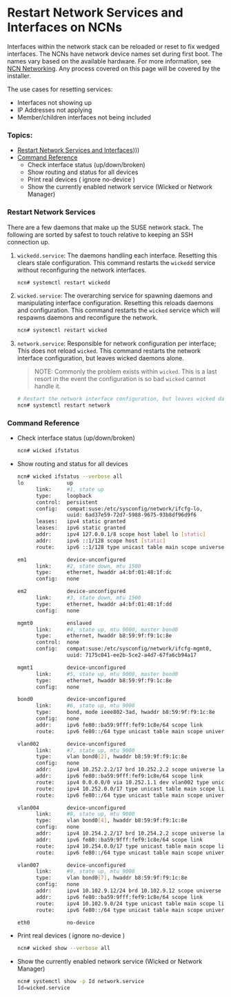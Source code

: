 # Restart Network Services and Interfaces on NCNs

Interfaces within the network stack can be reloaded or reset to fix wedged interfaces.
The NCNs have network device names set during first boot. The names vary based on the
available hardware. For more information, see [NCN Networking](../background/ncn_networking.md).
Any process covered on this page will be covered by the installer.

The use cases for resetting services:

   * Interfaces not showing up
   * IP Addresses not applying
   * Member/children interfaces not being included

### Topics:

   * [Restart Network Services and Interfaces](#restart_network_services_and_interfaces))))
   * [Command Reference](#command_reference)
      * Check interface status (up/down/broken)
      * Show routing and status for all devices
      * Print real devices ( ignore no-device )
      * Show the currently enabled network service (Wicked or Network Manager)

<a name="restart_network_services_and_interfaces"></a>
### Restart Network Services

There are a few daemons that make up the SUSE network stack. The following are
sorted by safest to touch relative to keeping an SSH connection up.

1. `wickedd.service`: The daemons handling each interface. Resetting this clears stale configuration.
    This command restarts the `wickedd` service without reconfiguring the network interfaces.

    ```bash
    ncn# systemctl restart wickedd
    ```

2. `wicked.service`: The overarching service for spawning daemons and manipulating interface configuration.
    Resetting this reloads daemons and configuration.
    This command restarts the `wicked` service which will respawns daemons and reconfigure the network.

    ```bash
    ncn# systemctl restart wicked
    ```

3. `network.service`: Responsible for network configuration per interface; This does not reload `wicked`.
    This command restarts the network interface configuration, but leaves wicked daemons alone.

    > NOTE: Commonly the problem exists within `wicked`. This is a last resort in the event the
    configuration is so bad `wicked` cannot handle it.

    ```bash
    # Restart the network interface configuration, but leaves wicked daemons alone.
    ncn# systemctl restart network
    ```

<a name="command_reference"></a>
### Command Reference

* Check interface status (up/down/broken)

   ```bash
   ncn# wicked ifstatus
   ```

* Show routing and status for all devices

   ```bash
   ncn# wicked ifstatus --verbose all
   lo              up
         link:     #1, state up
         type:     loopback
         control:  persistent
         config:   compat:suse:/etc/sysconfig/network/ifcfg-lo,
                   uuid: 6ad37e59-72d7-5988-9675-93b8df96d9f6
         leases:   ipv4 static granted
         leases:   ipv6 static granted
         addr:     ipv4 127.0.0.1/8 scope host label lo [static]
         addr:     ipv6 ::1/128 scope host [static]
         route:    ipv6 ::1/128 type unicast table main scope universe protocol kernel priority 256

   em1             device-unconfigured
         link:     #2, state down, mtu 1500
         type:     ethernet, hwaddr a4:bf:01:48:1f:dc
         config:   none

   em2             device-unconfigured
         link:     #3, state down, mtu 1500
         type:     ethernet, hwaddr a4:bf:01:48:1f:dd
         config:   none

   mgmt0           enslaved
         link:     #4, state up, mtu 9000, master bond0
         type:     ethernet, hwaddr b8:59:9f:f9:1c:8e
         control:  none
         config:   compat:suse:/etc/sysconfig/network/ifcfg-mgmt0,
                   uuid: 7175c041-ee2b-5ce2-a4d7-67fa6cb94a17

   mgmt1           device-unconfigured
         link:     #5, state up, mtu 9000, master bond0
         type:     ethernet, hwaddr b8:59:9f:f9:1c:8e
         config:   none

   bond0           device-unconfigured
         link:     #6, state up, mtu 9000
         type:     bond, mode ieee802-3ad, hwaddr b8:59:9f:f9:1c:8e
         config:   none
         addr:     ipv6 fe80::ba59:9fff:fef9:1c8e/64 scope link
         route:    ipv6 fe80::/64 type unicast table main scope universe protocol kernel priority 256

   vlan002         device-unconfigured
         link:     #7, state up, mtu 9000
         type:     vlan bond0[2], hwaddr b8:59:9f:f9:1c:8e
         config:   none
         addr:     ipv4 10.252.2.2/17 brd 10.252.2.2 scope universe label vlan002
         addr:     ipv6 fe80::ba59:9fff:fef9:1c8e/64 scope link
         route:    ipv4 0.0.0.0/0 via 10.252.1.1 dev vlan002 type unicast table main scope universe protocol boot
         route:    ipv4 10.252.0.0/17 type unicast table main scope link protocol kernel pref-src 10.252.2.2
         route:    ipv6 fe80::/64 type unicast table main scope universe protocol kernel priority 256

   vlan004         device-unconfigured
         link:     #8, state up, mtu 9000
         type:     vlan bond0[4], hwaddr b8:59:9f:f9:1c:8e
         config:   none
         addr:     ipv4 10.254.2.2/17 brd 10.254.2.2 scope universe label vlan004
         addr:     ipv6 fe80::ba59:9fff:fef9:1c8e/64 scope link
         route:    ipv4 10.254.0.0/17 type unicast table main scope link protocol kernel pref-src 10.254.2.2
         route:    ipv6 fe80::/64 type unicast table main scope universe protocol kernel priority 256

   vlan007         device-unconfigured
         link:     #9, state up, mtu 9000
         type:     vlan bond0[7], hwaddr b8:59:9f:f9:1c:8e
         config:   none
         addr:     ipv4 10.102.9.12/24 brd 10.102.9.12 scope universe label vlan007
         addr:     ipv6 fe80::ba59:9fff:fef9:1c8e/64 scope link
         route:    ipv4 10.102.9.0/24 type unicast table main scope link protocol kernel pref-src 10.102.9.12
         route:    ipv6 fe80::/64 type unicast table main scope universe protocol kernel priority 256

   eth0            no-device


* Print real devices ( ignore no-device )

   ```bash
   ncn# wicked show --verbose all
   ```

* Show the currently enabled network service (Wicked or Network Manager)

   ```bash
   ncn# systemctl show -p Id network.service
   Id=wicked.service
   ```

